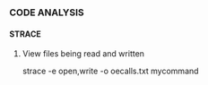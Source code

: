 ### CODE ANALYSIS

#### STRACE

1) View files being read and written

    strace -e open,write -o oecalls.txt mycommand
 
